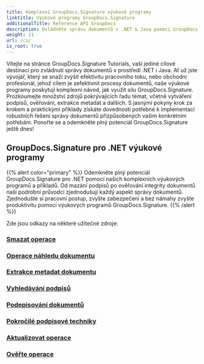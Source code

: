 ```yaml
---
title: Komplexní GroupDocs.Signature výukové programy
linktitle: Výukové programy GroupDocs.Signature
additionalTitle: Reference API GroupDocs
description: Ovládněte správu dokumentů v .NET & Java pomocí GroupDocs.Signature tutoriálů. Vytvářejte, ověřujte, extrahujte metadata a další. Ponořte se do bezproblémového pracovního postupu!
weight: 11
url: /cs/
is_root: true
---
```


Vítejte na stránce GroupDocs.Signature Tutorials, vaší jediné cílové destinaci pro zvládnutí správy dokumentů v prostředí .NET i Java. Ať už jste vývojář, který se snaží zvýšit efektivitu pracovního toku, nebo obchodní profesionál, jehož cílem je zefektivnit procesy dokumentů, naše výukové programy poskytují komplexní návod, jak využít sílu GroupDocs.Signature. Prozkoumejte množství zdrojů pokrývajících řadu témat, včetně vytváření podpisů, ověřování, extrakce metadat a dalších. S jasnými pokyny krok za krokem a praktickými příklady získáte dovednosti potřebné k implementaci robustních řešení správy dokumentů přizpůsobených vašim konkrétním potřebám. Ponořte se a odemkněte plný potenciál GroupDocs.Signature ještě dnes!
## GroupDocs.Signature pro .NET výukové programy
{{% alert color="primary" %}}
Odemkněte plný potenciál GroupDocs.Signature pro .NET pomocí našich komplexních výukových programů a příkladů. Od mazání podpisů po ověřování integrity dokumentů naši podrobní průvodci zjednodušují každý aspekt správy dokumentů. Zjednodušte si pracovní postup, zvyšte zabezpečení a bez námahy zvyšte produktivitu pomocí výukových programů GroupDocs.Signature.
{{% /alert %}}

Zde jsou odkazy na některé užitečné zdroje:
 
### [Smazat operace](./net/delete-operations/)
### [Operace náhledu dokumentu](./net/document-preview-operations/)
### [Extrakce metadat dokumentu](./net/document-metadata-extraction/)
### [Vyhledávání podpisů](./net/signature-searching/)
### [Podepisování dokumentů](./net/document-signing/)
### [Pokročilé podpisové techniky](./net/advanced-signature-techniques/)
### [Aktualizovat operace](./net/update-operations/)
### [Ověřte operace](./net/verify-operations/)



